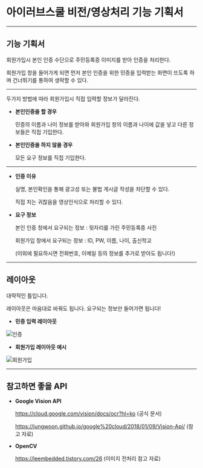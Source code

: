 # **아이러브스쿨 비전/영상처리 기능 기획서**

---

## **기능 기획서**

회원가입시 본인 인증 수단으로 주민등록증 이미지를 받아 인증을 처리한다. 

회원가입 창을 들어가게 되면 먼저 본인 인증을 위한 민증을 입력받는 화면이 뜨도록 하며 건너뛰기를 통하여 생략할 수 있다. 

---

두가지 방법에 따라 회원가입시 직접 입력할 정보가 달라진다. 

* **본인인증을 할 경우**
  
    민증의 이름과 나이 정보를 받아와 회원가입 창의 이름과 나이에 값을 넣고 다른 정보들은 직접 기입한다.

* **본인인증을 하지 않을 경우** 
  
    모든 요구 정보를 직접 기입한다.

---

* **인증 이유**
  
    실명, 본인확인을 통해 광고성 또는 불법 게시글 작성을 차단할 수 있다. 
    
    직접 치는 귀찮음을 영상인식으로 처리할 수 있다.

* **요구 정보**

    본인 인증 창에서 요구되는 정보 : 뒷자리를 가린 주민등록증 사진

    회원가입 창에서 요구되는 정보 : ID, PW, 이름, 나이, 출신학교 

    (이외에 필요하시면 전화번호, 이메일 등의 정보를 추가로 받아도 됩니다!)

---

## **레이아웃**

대략적인 틀입니다.

레이아웃은 마음대로 바꿔도 됩니다. 요구되는 정보만 들어가면 됩니다!

* **민증 입력 레이아웃**

![인증](https://user-images.githubusercontent.com/59721541/89020121-5c299300-d359-11ea-9c3f-ead2dce0a591.png)

* **회원가입 레이아웃 예시**

![회원가입](https://user-images.githubusercontent.com/59721541/89020126-5df35680-d359-11ea-984d-a65ff81566db.png)

---

## **참고하면 좋을 API**

* **Google Vision API**

    https://cloud.google.com/vision/docs/ocr?hl=ko (공식 문서)

    https://jungwoon.github.io/google%20cloud/2018/01/09/Vision-Api/ (참고 자료)

* **OpenCV**

    https://leembedded.tistory.com/26 (이미지 전처리 참고 자료)

